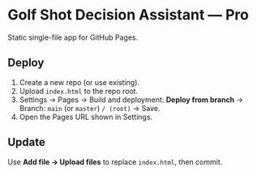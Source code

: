 # Golf Shot Decision Assistant — Pro

Static single-file app for GitHub Pages.

## Deploy
1. Create a new repo (or use existing).
2. Upload `index.html` to the repo root.
3. Settings → Pages → Build and deployment: **Deploy from branch** → Branch: `main` (or `master`) `/ (root)` → Save.
4. Open the Pages URL shown in Settings.

## Update
Use **Add file → Upload files** to replace `index.html`, then commit.
